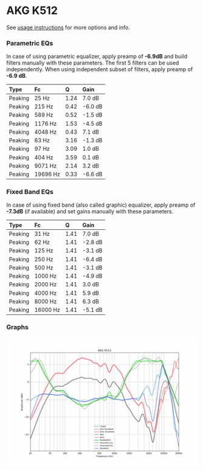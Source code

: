 # AKG K512
See [usage instructions](https://github.com/jaakkopasanen/AutoEq#usage) for more options and info.

### Parametric EQs
In case of using parametric equalizer, apply preamp of **-6.9dB** and build filters manually
with these parameters. The first 5 filters can be used independently.
When using independent subset of filters, apply preamp of **-6.9 dB**.

| Type    | Fc       |    Q | Gain    |
|:--------|:---------|:-----|:--------|
| Peaking | 25 Hz    | 1.24 | 7.0 dB  |
| Peaking | 215 Hz   | 0.42 | -6.0 dB |
| Peaking | 589 Hz   | 0.52 | -1.5 dB |
| Peaking | 1176 Hz  | 1.53 | -4.5 dB |
| Peaking | 4048 Hz  | 0.43 | 7.1 dB  |
| Peaking | 63 Hz    | 3.16 | -1.3 dB |
| Peaking | 97 Hz    | 3.09 | 1.0 dB  |
| Peaking | 404 Hz   | 3.59 | 0.1 dB  |
| Peaking | 9071 Hz  | 2.14 | 3.2 dB  |
| Peaking | 19696 Hz | 0.33 | -6.6 dB |

### Fixed Band EQs
In case of using fixed band (also called graphic) equalizer, apply preamp of **-7.3dB**
(if available) and set gains manually with these parameters.

| Type    | Fc       |    Q | Gain    |
|:--------|:---------|:-----|:--------|
| Peaking | 31 Hz    | 1.41 | 7.0 dB  |
| Peaking | 62 Hz    | 1.41 | -2.8 dB |
| Peaking | 125 Hz   | 1.41 | -3.1 dB |
| Peaking | 250 Hz   | 1.41 | -6.4 dB |
| Peaking | 500 Hz   | 1.41 | -3.1 dB |
| Peaking | 1000 Hz  | 1.41 | -4.9 dB |
| Peaking | 2000 Hz  | 1.41 | 3.0 dB  |
| Peaking | 4000 Hz  | 1.41 | 5.9 dB  |
| Peaking | 8000 Hz  | 1.41 | 6.3 dB  |
| Peaking | 16000 Hz | 1.41 | -5.1 dB |

### Graphs
![](./AKG%20K512.png)